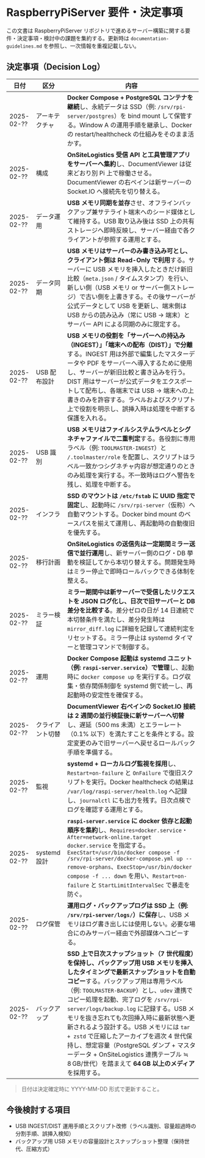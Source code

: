 # RaspberryPiServer 要件・決定事項

この文書は RaspberryPiServer リポジトリで進めるサーバー構築に関する要件・決定事項・検討中の課題を集約する。更新時は `documentation-guidelines.md` を参照し、一次情報を重複記載しない。

## 決定事項（Decision Log）

| 日付 | 区分 | 内容 |
| --- | --- | --- |
| 2025-02-?? | アーキテクチャ | **Docker Compose + PostgreSQL コンテナを継続**し、永続データは SSD（例: `/srv/rpi-server/postgres`）を bind mount して保管する。Window A の運用手順を継承し、Docker の restart/healthcheck の仕組みをそのまま活かす。 |
| 2025-02-?? | 構成 | **OnSiteLogistics 受信 API と工具管理アプリをサーバーへ集約**し、DocumentViewer は従来どおり別 Pi 上で稼働させる。DocumentViewer の右ペインは新サーバーの Socket.IO へ接続先を切り替える。 |
| 2025-02-?? | データ運用 | **USB メモリ同期を並存**させ、オフラインバックアップ兼サテライト端末へのシード媒体として維持する。USB 取り込み後は SSD 上の共有ストレージへ即時反映し、サーバー経由で各クライアントが参照する運用とする。 |
| 2025-02-?? | データ同期 | **USB メモリはサーバーのみ書き込み可とし、クライアント側は Read-Only で利用**する。サーバーに USB メモリを挿入したときだけ新旧比較（`meta.json` / タイムスタンプ）を行い、新しい側（USB メモリ or サーバー側ストレージ）で古い側を上書きする。その後サーバーが公式データとして USB を更新し、端末側は USB からの読み込み（常に USB → 端末）とサーバー API による同期のみに限定する。 |
| 2025-02-?? | USB 配布設計 | **USB メモリの役割を「サーバーへの持込み（INGEST）」「端末への配布（DIST）」で分離**する。INGEST 用は外部で編集したマスターデータや PDF をサーバーへ導入するために使用し、サーバーが新旧比較と書き込みを行う。DIST 用はサーバーが公式データをエクスポートして配布し、各端末では USB → 端末への上書きのみを許容する。ラベルおよびスクリプト上で役割を明示し、誤挿入時は処理を中断する保護を入れる。 |
| 2025-02-?? | USB 識別 | **USB メモリはファイルシステムラベルとシグネチャファイルで二重判定**する。各役割に専用ラベル（例: `TOOLMASTER-INGEST`）と `/.toolmaster/role` を配置し、スクリプトはラベル一致かつシグネチャ内容が想定通りのときのみ処理を実行する。不一致時はログへ警告を残し、処理を中断する。 |
| 2025-02-?? | インフラ | **SSD のマウントは `/etc/fstab` に UUID 指定で固定**し、起動時に `/srv/rpi-server`（仮称）へ自動マウントする。Docker bind mount のベースパスを揃えて運用し、再起動時の自動復旧を優先する。 |
| 2025-02-?? | 移行計画 | **OnSiteLogistics の送信先は一定期間ミラー送信で並行運用**し、新サーバー側のログ・DB 挙動を検証してから本切り替えする。問題発生時はミラー停止で即時ロールバックできる体制を整える。 |
| 2025-02-?? | ミラー検証 | **ミラー期間中は新サーバーで受信したリクエストを JSON ログ化し、日次で旧サーバーと DB 差分を比較する**。差分ゼロの日が 14 日連続で本切替条件を満たし、差分発生時は `mirror_diff.log` に詳細を記録して連続判定をリセットする。ミラー停止は systemd タイマーと管理コマンドで制御する。 |
| 2025-02-?? | 運用 | **Docker Compose 起動は systemd ユニット（例: `raspi-server.service`）で管理**し、起動時に `docker compose up` を実行する。ログ収集・依存関係制御を systemd 側で統一し、再起動時の安定性を確保する。 |
| 2025-02-?? | クライアント切替 | **DocumentViewer 右ペインの Socket.IO 接続は 2 週間の並行検証後に新サーバーへ切替**し、遅延（500 ms 未満）とエラーレート（0.1% 以下）を満たすことを条件とする。設定変更のみで旧サーバーへ戻せるロールバック手順を準備する。 |
| 2025-02-?? | 監視 | **systemd + ローカルログ監視を採用**し、`Restart=on-failure` と `OnFailure` で復旧スクリプトを実行。Docker healthcheck の結果は `/var/log/raspi-server/health.log` へ記録し、`journalctl` にも出力を残す。日次点検でログを確認する運用とする。 |
| 2025-02-?? | systemd 設計 | **`raspi-server.service` に docker 依存と起動順序を集約**し、`Requires=docker.service`・`After=network-online.target docker.service` を指定する。`ExecStart=/usr/bin/docker compose -f /srv/rpi-server/docker-compose.yml up --remove-orphans`、`ExecStop=/usr/bin/docker compose -f ... down` を用い、`Restart=on-failure` と `StartLimitIntervalSec` で暴走を防ぐ。 |
| 2025-02-?? | ログ保管 | **運用ログ・バックアップログは SSD 上（例: `/srv/rpi-server/logs/`）に保存**し、USB メモリはログ書き出しには使用しない。必要な場合にのみサーバー経由で外部媒体へコピーする。 |
| 2025-02-?? | バックアップ | **SSD 上で日次スナップショット（7 世代程度）を保持し、バックアップ用 USB メモリを挿入したタイミングで最新スナップショットを自動コピー**する。バックアップ用は専用ラベル（例: `TOOLMASTER-BACKUP`）とし、`udev` 連携でコピー処理を起動、完了ログを `/srv/rpi-server/logs/backup.log` に記録する。USB メモリを抜き忘れても次回挿入時に最新状態へ更新されるよう設計する。USB メモリには `tar + zstd` で圧縮したアーカイブを週次 4 世代保持し、想定容量（PostgreSQL ダンプ + マスターデータ + OnSiteLogistics 連携テーブル ≒ 8 GB/世代）を踏まえて **64 GB 以上のメディア**を採用する。 |

> 日付は決定確定時に YYYY-MM-DD 形式で更新すること。

## 今後検討する項目

- USB INGEST/DIST 運用手順とスクリプト改修（ラベル識別、容量超過時の分割手順、誤挿入検知）
- バックアップ用 USB メモリの容量設計とスナップショット整理（保持世代、圧縮方式）
